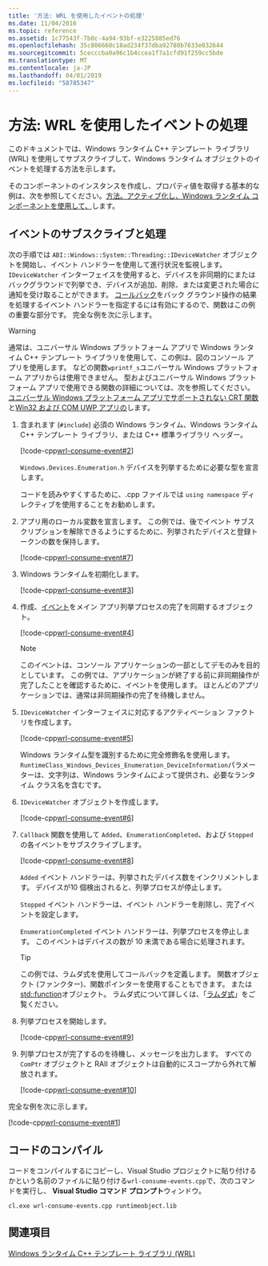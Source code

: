 ```yaml
---
title: '方法: WRL を使用したイベントの処理'
ms.date: 11/04/2016
ms.topic: reference
ms.assetid: 1c77543f-7b0c-4a94-93bf-e3225885ed76
ms.openlocfilehash: 35c806660c18ad234f37dba92780b7633e032644
ms.sourcegitcommit: 5cecccba0a96c1b4ccea1f7a1cfd91f259cc5bde
ms.translationtype: MT
ms.contentlocale: ja-JP
ms.lasthandoff: 04/01/2019
ms.locfileid: "58785347"
---
```

# <a name="how-to-handle-events-using-wrl"></a>方法: WRL を使用したイベントの処理

このドキュメントでは、Windows ランタイム C++ テンプレート ライブラリ (WRL) を使用してサブスクライブして、Windows ランタイム オブジェクトのイベントを処理する方法を示します。

そのコンポーネントのインスタンスを作成し、プロパティ値を取得する基本的な例は、次を参照してください。[方法。アクティブ化し、Windows ランタイム コンポーネントを使用して、](how-to-activate-and-use-a-windows-runtime-component-using-wrl.md)します。

## <a name="subscribing-to-and-handling-events"></a>イベントのサブスクライブと処理

次の手順では `ABI::Windows::System::Threading::IDeviceWatcher` オブジェクトを開始し、イベント ハンドラーを使用して進行状況を監視します。 `IDeviceWatcher` インターフェイスを使用すると、デバイスを非同期的にまたはバックグラウンドで列挙でき、デバイスが追加、削除、または変更された場合に通知を受け取ることができます。 [コールバック](callback-function-wrl.md)をバック グラウンド操作の結果を処理するイベント ハンドラーを指定するには有効にするので、関数はこの例の重要な部分です。 完全な例を次に示します。

> [!WARNING]
> 通常は、ユニバーサル Windows プラットフォーム アプリで Windows ランタイム C++ テンプレート ライブラリを使用して、この例は、図のコンソール アプリを使用します。 などの関数`wprintf_s`ユニバーサル Windows プラットフォーム アプリからは使用できません。 型およびユニバーサル Windows プラットフォーム アプリで使用できる関数の詳細については、次を参照してください。[ユニバーサル Windows プラットフォーム アプリでサポートされない CRT 関数](../../cppcx/crt-functions-not-supported-in-universal-windows-platform-apps.md)と[Win32 および COM UWP アプリの](/uwp/win32-and-com/win32-and-com-for-uwp-apps)します。

1. 含まれます (`#include`) 必須の Windows ランタイム、Windows ランタイム C++ テンプレート ライブラリ、または C++ 標準ライブラリ ヘッダー。

   [!code-cpp[wrl-consume-event#2](../codesnippet/CPP/how-to-handle-events-using-wrl_1.cpp)]

   `Windows.Devices.Enumeration.h` デバイスを列挙するために必要な型を宣言します。

   コードを読みやすくするために、.cpp ファイルでは `using namespace` ディレクティブを使用することをお勧めします。

2. アプリ用のローカル変数を宣言します。 この例では、後でイベント サブスクリプションを解除できるようにするために、列挙されたデバイスと登録トークンの数を保持します。

   [!code-cpp[wrl-consume-event#7](../codesnippet/CPP/how-to-handle-events-using-wrl_2.cpp)]

3. Windows ランタイムを初期化します。

   [!code-cpp[wrl-consume-event#3](../codesnippet/CPP/how-to-handle-events-using-wrl_3.cpp)]

4. 作成、[イベント](event-class-wrl.md)をメイン アプリ列挙プロセスの完了を同期するオブジェクト。

   [!code-cpp[wrl-consume-event#4](../codesnippet/CPP/how-to-handle-events-using-wrl_4.cpp)]

   > [!NOTE]
   > このイベントは、コンソール アプリケーションの一部としてデモのみを目的としています。 この例では、アプリケーションが終了する前に非同期操作が完了したことを確認するために、イベントを使用します。 ほとんどのアプリケーションでは、通常は非同期操作の完了を待機しません。

5. `IDeviceWatcher` インターフェイスに対応するアクティベーション ファクトリを作成します。

   [!code-cpp[wrl-consume-event#5](../codesnippet/CPP/how-to-handle-events-using-wrl_5.cpp)]

   Windows ランタイム型を識別するために完全修飾名を使用します。 `RuntimeClass_Windows_Devices_Enumeration_DeviceInformation`パラメーターは、文字列は、Windows ランタイムによって提供され、必要なランタイム クラス名を含むです。

6. `IDeviceWatcher` オブジェクトを作成します。

   [!code-cpp[wrl-consume-event#6](../codesnippet/CPP/how-to-handle-events-using-wrl_6.cpp)]

7. `Callback` 関数を使用して `Added`、`EnumerationCompleted`、および `Stopped` の各イベントをサブスクライブします。

   [!code-cpp[wrl-consume-event#8](../codesnippet/CPP/how-to-handle-events-using-wrl_7.cpp)]

   `Added` イベント ハンドラーは、列挙されたデバイス数をインクリメントします。 デバイスが10 個検出されると、列挙プロセスが停止します。

   `Stopped` イベント ハンドラーは、イベント ハンドラーを削除し、完了イベントを設定します。

   `EnumerationCompleted` イベント ハンドラーは、列挙プロセスを停止します。 このイベントはデバイスの数が 10 未満である場合に処理されます。

   > [!TIP]
   > この例では、ラムダ式を使用してコールバックを定義します。 関数オブジェクト (ファンクター)、関数ポインターを使用することもできます。 または[std::function](../../standard-library/function-class.md)オブジェクト。 ラムダ式について詳しくは、「[ラムダ式](../../cpp/lambda-expressions-in-cpp.md)」をご覧ください。

8. 列挙プロセスを開始します。

   [!code-cpp[wrl-consume-event#9](../codesnippet/CPP/how-to-handle-events-using-wrl_8.cpp)]

9. 列挙プロセスが完了するのを待機し、メッセージを出力します。 すべての `ComPtr` オブジェクトと RAII オブジェクトは自動的にスコープから外れて解放されます。

   [!code-cpp[wrl-consume-event#10](../codesnippet/CPP/how-to-handle-events-using-wrl_9.cpp)]

完全な例を次に示します。

[!code-cpp[wrl-consume-event#1](../codesnippet/CPP/how-to-handle-events-using-wrl_10.cpp)]

## <a name="compiling-the-code"></a>コードのコンパイル

コードをコンパイルするにコピーし、Visual Studio プロジェクトに貼り付けるかという名前のファイルに貼り付ける`wrl-consume-events.cpp`で、次のコマンドを実行し、 **Visual Studio コマンド プロンプト**ウィンドウ。

`cl.exe wrl-consume-events.cpp runtimeobject.lib`

## <a name="see-also"></a>関連項目

[Windows ランタイム C++ テンプレート ライブラリ (WRL)](windows-runtime-cpp-template-library-wrl.md)